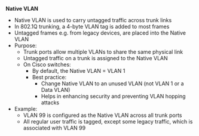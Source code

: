 **Native VLAN**
- Native VLAN is used to carry untagged traffic across trunk links
- In 802.1Q trunking, a 4-byte VLAN tag is added to most frames
- Untagged frames e.g. from legacy devices, are placed into the Native VLAN
- Purpose:
	- Trunk ports allow multiple VLANs to share the same physical link
	- Untagged traffic on a trunk is assigned to the Native VLAN
	- On Cisco switches:
		- By default, the Native VLAN = VLAN 1
		- Best practice:
			- Change Native VLAN to an unused VLAN (not VLAN 1 or a Data VLAN)
			- Helps in enhancing security and preventing VLAN hopping attacks
- Example:
	- VLAN 99 is configured as the Native VLAN across all trunk ports
	- All regular user traffic is tagged, except some legacy traffic, which is associated with VLAN 99